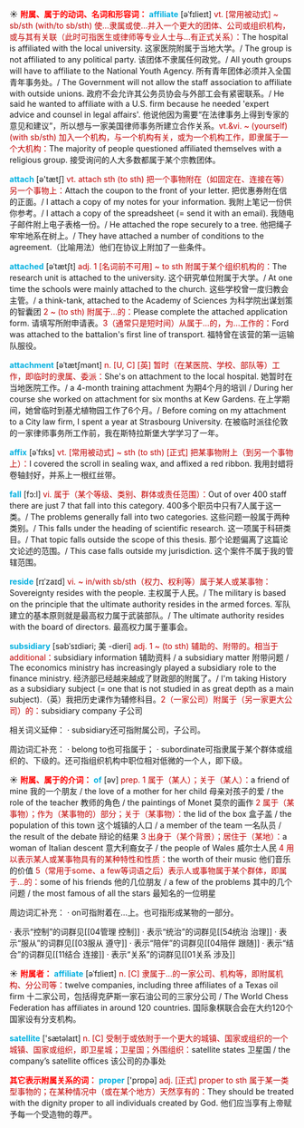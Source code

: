 ☀ <font color="red">**附属、属于的动词、名词和形容词：**</font>
<font color="sky blue">**affiliate**</font> [əˈfɪlieɪt]
<font color="#c00000">vt. [常用被动式] ~ sb/sth (with/to sb/sth) 使…隶属或使…并入一个更大的团体、公司或组织机构，或与其有关联（此时可指医生或律师等专业人士与…有正式关系）：</font>The hospital is affiliated with the local university. 这家医院附属于当地大学。/ The group is not affiliated to any political party. 该团体不隶属任何政党。/ All youth groups will have to affiliate to the National Youth Agency. 所有青年团体必须并入全国青年事务处。/ The Government will not allow the staff association to affiliate with outside unions. 政府不会允许其公务员协会与外部工会有紧密联系。/ He said he wanted to affiliate with a U.S. firm because he needed 'expert advice and counsel in legal affairs'. 他说他因为需要“在法律事务上得到专家的意见和建议”，所以想与一家美国律师事务所建立合作关系。<font color="#c00000">vt.&vi. ~ (yourself) (with sb/sth) 加入一个机构，与一个机构有关，或为一个机构工作，即隶属于一个大机构：</font>The majority of people questioned affiliated themselves with a religious group. 接受询问的人大多数都属于某个宗教团体。

<font color="sky blue">**attach**</font> [ə'tætʃ] 
<font color="#c00000">vt. attach sth (to sth) 把一个事物附在（如固定在、连接在等）另一个事物上：</font>Attach the coupon to the front of your letter. 把优惠券附在信的正面。/ I attach a copy of my notes for your information. 我附上笔记一份供你参考。/ I attach a copy of the spreadsheet (= send it with an email). 我随电子邮件附上电子表格一份。/ He attached the rope securely to a tree. 他把绳子牢牢地系在树上。/ They have attached a number of conditions to the agreement.（比喻用法）他们在协议上附加了一些条件。
           
<font color="sky blue">**attached**</font> [əˈtætʃt]
<font color="#c00000">adj. 1 [名词前不可用] ~ to sth 附属于某个组织机构的：</font>The research unit is attached to the university. 这个研究单位附属于大学。/ At one time the schools were mainly attached to the church. 这些学校曾一度归教会主管。/ a think-tank, attached to the Academy of Sciences 为科学院出谋划策的智囊团 <font color="#c00000">2 ~ (to sth) 附属于…的：</font>Please complete the attached application form. 请填写所附申请表。<font color="#c00000">3（通常只是短时间）从属于…的，为…工作的：</font>Ford was attached to the battalion's first line of transport. 福特曾在该营的第一运输队服役。
                      
<font color="sky blue">**attachment**</font> [əˈtætʃmənt]
<font color="#c00000">n. [U, C] [英] 暂时（在某医院、学校、部队等）工作，即临时的隶属、委派：</font>She's on attachment to the local hospital. 她暂时在当地医院工作。/ a 4-month training attachment 为期4个月的培训 / During her course she worked on attachment for six months at Kew Gardens. 在上学期间，她曾临时到基尤植物园工作了6个月。/ Before coming on my attachment to a City law firm, I spent a year at Strasbourg University. 在被临时派往伦敦的一家律师事务所工作前，我在斯特拉斯堡大学学习了一年。

<font color="sky blue">**affix**</font> [əˈfɪks]
<font color="#c00000">vt. [常用被动式] ~ sth (to sth) [正式] 把某事物附上（到另一个事物上）：</font>I covered the scroll in sealing wax, and affixed a red ribbon. 我用封蜡将卷轴封好，并系上一根红丝带。

<font color="sky blue">**fall**</font> [fɔ:l] 
<font color="#c00000">vi. 属于（某个等级、类别、群体或责任范围）：</font>Out of over 400 staff there are just 7 that fall into this category. 400多个职员中只有7人属于这一类。/ The problems generally fall into two categories. 这些问题一般属于两种类别。/ This falls under the heading of scientific research. 这一项属于科研类目。/ That topic falls outside the scope of this thesis. 那个论题偏离了这篇论文论述的范围。/ This case falls outside my jurisdiction. 这个案件不属于我的管辖范围。
           
<font color="sky blue">**reside**</font> [rɪˈzaɪd]
<font color="#c00000">vi. ~ in/with sb/sth（权力、权利等）属于某人或某事物：</font>Sovereignty resides with the people. 主权属于人民。/ The military is based on the principle that the ultimate authority resides in the armed forces. 军队建立的基本原则就是最高权力属于武装部队。/ The ultimate authority resides with the board of directors. 最高权力属于董事会。
           
<font color="sky blue">**subsidiary**</font> [səbˈsɪdiəri; 美 -dieri]
<font color="#c00000">adj. 1 ~ (to sth) 辅助的、附带的。相当于additional：</font>subsidiary information 辅助资料 / a subsidiary matter 附带问题 / The economics ministry has increasingly played a subsidiary role to the finance ministry. 经济部已经越来越成了财政部的附属了。/ I'm taking History as a subsidiary subject (= one that is not studied in as great depth as a main subject).（英）我把历史课作为辅修科目。<font color="#c00000">2（一家公司）附属于（另一家更大公司）的：</font>subsidiary company 子公司

相关词义延伸：
· subsidiary还可指附属公司，子公司。

周边词汇补充：
· belong to也可指属于；
· subordinate可指隶属于某个群体或组织的、下级的。还可指组织机构中职位相对低微的一个人，即下级。
	
☀ <font color="red">**附属、属于的介词：**</font>
<font color="sky blue">**of**</font> [əv] 
<font color="#c00000">prep. 1 属于（某人）；关于（某人）：</font>a friend of mine 我的一个朋友 / the love of a mother for her child 母亲对孩子的爱 / the role of the teacher 教师的角色 / the paintings of Monet 莫奈的画作 <font color="#c00000">2 属于（某事物）；作为（某事物的）部分；关于（某事物）：</font>the lid of the box 盒子盖 / the population of this town 这个城镇的人口 / a member of the team 一名队员 / the result of the debate 辩论的结果 <font color="#c00000">3 出身于（某个背景）；居住于（某地）：</font>a woman of Italian descent 意大利裔女子 / the people of Wales 威尔士人民 <font color="#c00000">4 用以表示某人或某事物具有的某种特性和性质：</font>the worth of their music 他们音乐的价值 <font color="#c00000">5（常用于some、a few等词语之后）表示人或事物属于某个群体，即属于…的：</font>some of his friends 他的几位朋友 / a few of the problems 其中的几个问题 / the most famous of all the stars 最知名的一位明星

周边词汇补充：
· on可指附着在…上。也可指形成某物的一部分。

· 表示“控制”的词群见[[04管理 控制]]
· 表示“统治”的词群见[[54统治 治理]]
· 表示“服从”的词群见[[03服从 遵守]]
· 表示“陪伴”的词群见[[04陪伴 跟随]]
· 表示“结合”的词群见[[11结合 连接]]
· 表示“关系”的词群见[[01关系 涉及]]

☀ <font color="red">**附属者：**</font>
<font color="sky blue">**affiliate**</font> [əˈfɪlieɪt]
<font color="#c00000">n. [C] 隶属于…的一家公司、机构等，即附属机构、分公司等：</font>twelve companies, including three affiliates of a Texas oil firm 十二家公司，包括得克萨斯一家石油公司的三家分公司 / The World Chess Federation has affiliates in around 120 countries. 国际象棋联合会在大约120个国家设有分支机构。

<font color="sky blue">**satellite**</font> ['sætəlaɪt] 
<font color="#c00000">n. [C] 受制于或依附于一个更大的城镇、国家或组织的一个城镇、国家或组织，即卫星城；卫星国；外围组织：</font>satellite states 卫星国 / the company’s satellite offices 该公司的办事处

<font color="red">**其它表示附属关系的词：**</font>
<font color="sky blue">**proper**</font> ['prɒpə] 
<font color="#c00000">adj. [正式] proper to sth 属于某一类型事物的；在某种情况中（或在某个地方）天然享有的：</font>They should be treated with the dignity proper to all individuals created by God. 他们应当享有上帝赋予每一个受造物的尊严。
